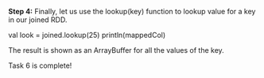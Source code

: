 

**Step 4:** Finally, let us use the lookup(key) function to lookup value for a key in our joined RDD.


val look = joined.lookup(25)
println(mappedCol)
 

The result is shown as an ArrayBuffer for all the values of the key.

Task 6 is complete!



